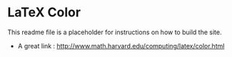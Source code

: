 # LaTeX Color

This readme file is a placeholder for instructions on how 
to build the site.

* A great link : http://www.math.harvard.edu/computing/latex/color.html
